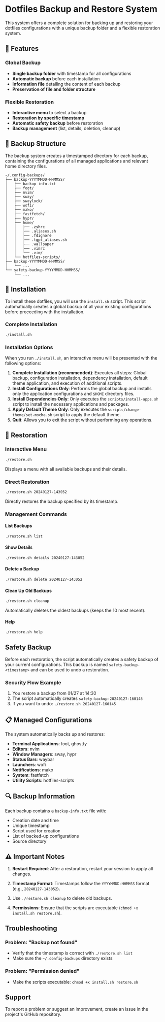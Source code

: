 # Dotfiles Backup and Restore System

This system offers a complete solution for backing up and restoring your dotfiles configurations with a unique backup folder and a flexible restoration system.

## 🚀 Features

### Global Backup
- **Single backup folder** with timestamp for all configurations
- **Automatic backup** before each installation
- **Information file** detailing the content of each backup
- **Preservation of file and folder structure**

### Flexible Restoration
- **Interactive menu** to select a backup
- **Restoration by specific timestamp**
- **Automatic safety backup** before restoration
- **Backup management** (list, details, deletion, cleanup)

## 📁 Backup Structure

The backup system creates a timestamped directory for each backup, containing the configurations of all managed applications and relevant home directory files.

```
~/.config-backups/
├── backup-YYYYMMDD-HHMMSS/
│   ├── backup-info.txt
│   ├── foot/
│   ├── nvim/
│   ├── sway/
│   ├── swaylock/
│   ├── wofi/
│   ├── mako/
│   ├── fastfetch/
│   ├── hypr/
│   ├── home/
│   │   ├── .zshrc
│   │   ├── .aliases.sh
│   │   ├── .fdignore
│   │   ├── .tgpt_aliases.sh
│   │   ├── .wallpaper 
│   │   ├── .vimrc
│   │   └── .vim/
│   └── hotfiles-scripts/
├── backup-YYYYMMDD-HHMMSS/
│   └── ...
└── safety-backup-YYYYMMDD-HHMMSS/
    └── ...
```

## 🔧 Installation

To install these dotfiles, you will use the `install.sh` script. This script automatically creates a global backup of all your existing configurations before proceeding with the installation.

### Complete Installation
```bash
./install.sh
```

### Installation Options
When you run `./install.sh`, an interactive menu will be presented with the following options:

1.  **Complete Installation (recommended)**: Executes all steps: Global backup, configuration installation, dependency installation, default theme application, and execution of additional scripts.
2.  **Install Configurations Only**: Performs the global backup and installs only the application configurations and `$HOME` directory files.
3.  **Install Dependencies Only**: Only executes the `scripts/install-apps.sh` script to install the necessary applications and packages.
4.  **Apply Default Theme Only**: Only executes the `scripts/change-theme/set-mocha.sh` script to apply the default theme.
5.  **Quit**: Allows you to exit the script without performing any operations.

## 🔄 Restoration

### Interactive Menu
```bash
./restore.sh
```

Displays a menu with all available backups and their details.

### Direct Restoration
```bash
./restore.sh 20240127-143052
```

Directly restores the backup specified by its timestamp.

### Management Commands

#### List Backups
```bash
./restore.sh list
```

#### Show Details
```bash
./restore.sh details 20240127-143052
```

#### Delete a Backup
```bash
./restore.sh delete 20240127-143052
```

#### Clean Up Old Backups
```bash
./restore.sh cleanup
```
Automatically deletes the oldest backups (keeps the 10 most recent).

#### Help
```bash
./restore.sh help
```

## Safety Backup

Before each restoration, the script automatically creates a safety backup of your current configurations. This backup is named `safety-backup-<timestamp>` and can be used to undo a restoration.

### Security Flow Example
1. You restore a backup from 01/27 at 14:30
2. The script automatically creates `safety-backup-20240127-160145`
3. If you want to undo: `./restore.sh 20240127-160145`

## 📋 Managed Configurations

The system automatically backs up and restores:

- **Terminal Applications**: foot,  ghostty
- **Editors**: nvim
- **Window Managers**: sway, hypr
- **Status Bars**: waybar
- **Launchers**: wofi
- **Notifications**: mako
- **System**: fastfetch
- **Utility Scripts**: hotfiles-scripts

## 🔍 Backup Information

Each backup contains a `backup-info.txt` file with:
- Creation date and time
- Unique timestamp
- Script used for creation
- List of backed-up configurations
- Source directory

## ⚠️ Important Notes

1. **Restart Required**: After a restoration, restart your session to apply all changes.

2. **Timestamp Format**: Timestamps follow the `YYYYMMDD-HHMMSS` format (e.g., `20240127-143052`).

3.  Use `./restore.sh cleanup` to delete old backups.

4. **Permissions**: Ensure that the scripts are executable (`chmod +x install.sh restore.sh`).

## Troubleshooting

### Problem: "Backup not found"
- Verify that the timestamp is correct with `./restore.sh list`
- Make sure the `~/.config-backups` directory exists

### Problem: "Permission denied"
- Make the scripts executable: `chmod +x install.sh restore.sh`

##  Support

To report a problem or suggest an improvement, create an issue in the project's GitHub repository.